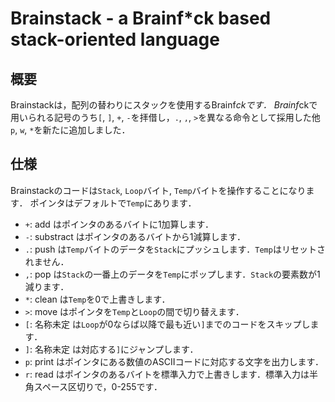# Brainstack - a Brainf*ck based stack-oriented language

## 概要
Brainstackは，配列の替わりにスタックを使用するBrainf*ckです．
Brainf*ckで用いられる記号のうち`[`, `]`, `+`, `-`を拝借し，`.`, `,`, `>`を異なる命令として採用した他`p`, `w`, `*`を新たに追加しました．

## 仕様
Brainstackのコードは`Stack`, `Loop`バイト, `Temp`バイトを操作することになります．
ポインタはデフォルトで`Temp`にあります．
* `+`: add はポインタのあるバイトに1加算します．
* `-`: substract はポインタのあるバイトから1減算します．
* `.`: push は`Temp`バイトのデータを`Stack`にプッシュします．`Temp`はリセットされません．
* `,`: pop は`Stack`の一番上のデータを`Temp`にポップします．`Stack`の要素数が1減ります．
* `*`: clean は`Temp`を0で上書きします．
* `>`: move はポインタを`Temp`と`Loop`の間で切り替えます．
* `[`: 名称未定 は`Loop`が0ならば以降で最も近い`]`までのコードをスキップします．
* `]`: 名称未定 は対応する`]`にジャンプします．
* `p`: print はポインタにある数値のASCIIコードに対応する文字を出力します．
* `r`: read はポインタのあるバイトを標準入力で上書きします．標準入力は半角スペース区切りで，0-255です．
